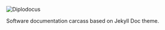 ![Diplodocus](https://image.ibb.co/jMeVXx/diplodocus_logo_400px.png)

Software documentation carcass based on Jekyll Doc theme.